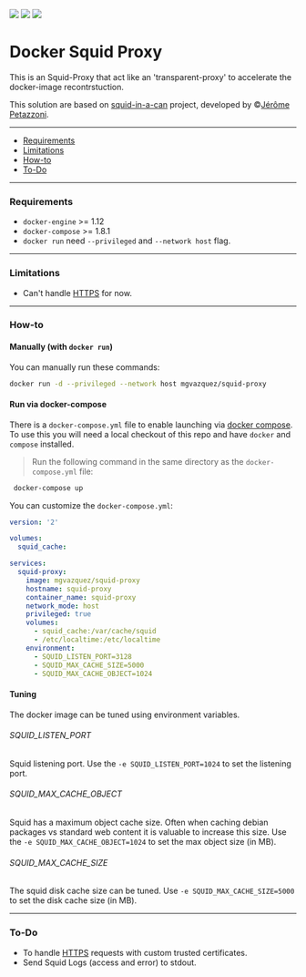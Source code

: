 [![](https://images.microbadger.com/badges/version/mgvazquez/squid-proxy.svg)](https://microbadger.com/images/mgvazquez/squid-proxy "Get your own version badge on microbadger.com") [![](https://images.microbadger.com/badges/image/mgvazquez/squid-proxy.svg)](https://microbadger.com/images/mgvazquez/squid-proxy "Get your own image badge on microbadger.com") [![](https://images.microbadger.com/badges/commit/mgvazquez/squid-proxy.svg)](https://microbadger.com/images/mgvazquez/squid-proxy "Get your own commit badge on microbadger.com")

# Docker Squid Proxy

This is an Squid-Proxy that act like an 'transparent-proxy' to accelerate the docker-image recontrstuction.

This solution are based on [squid-in-a-can](https://github.com/jpetazzo/squid-in-a-can) project, developed by &copy;[Jérôme Petazzoni](https://github.com/jpetazzo).

---

* [Requirements](#requirements)
* [Limitations](#limitations)
* [How-to](#how-to)
* [To-Do](#to-do)

---

### Requirements
* `docker-engine` >= 1.12
* `docker-compose` >= 1.8.1
* `docker run` need `--privileged` and `--network host` flag.


---

### Limitations
* Can't handle [HTTPS](http://wiki.squid-cache.org/Features/HTTPS) for now.

---

### How-to

#### Manually (with `docker run`)

You can manually run these commands:

```bash
docker run -d --privileged --network host mgvazquez/squid-proxy
```

#### Run via docker-compose

There is a `docker-compose.yml` file to enable launching via [docker compose](https://docs.docker.com/compose/).
To use this you will need a
local checkout of this repo and have `docker` and `compose` installed.

> Run the following command in the same directory as the `docker-compose.yml` file:

```bash
 docker-compose up
```

You can customize the `docker-compose.yml`:

```yaml
version: '2'

volumes:
  squid_cache:

services:
  squid-proxy:
    image: mgvazquez/squid-proxy
    hostname: squid-proxy
    container_name: squid-proxy
    network_mode: host
    privileged: true
    volumes:
      - squid_cache:/var/cache/squid
      - /etc/localtime:/etc/localtime
    environment:
      - SQUID_LISTEN_PORT=3128
      - SQUID_MAX_CACHE_SIZE=5000
      - SQUID_MAX_CACHE_OBJECT=1024
```

#### Tuning

The docker image can be tuned using environment variables.

###### SQUID_LISTEN_PORT
Squid listening port. Use the `-e SQUID_LISTEN_PORT=1024` to set the listening port.

###### SQUID_MAX_CACHE_OBJECT
Squid has a maximum object cache size. Often when caching debian packages vs standard web content it is valuable to increase this size. Use the `-e SQUID_MAX_CACHE_OBJECT=1024` to set the max object size (in MB).

###### SQUID_MAX_CACHE_SIZE
The squid disk cache size can be tuned. Use `-e SQUID_MAX_CACHE_SIZE=5000` to set the disk cache size (in MB).

---

### To-Do
* To handle [HTTPS](http://wiki.squid-cache.org/Features/HTTPS) requests with custom trusted certificates.
* Send Squid Logs (access and error) to stdout.
